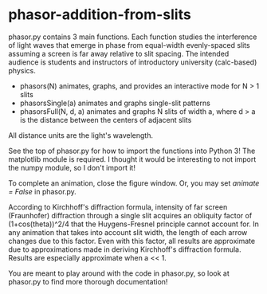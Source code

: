 # phasor-addition-from-slits

phasor.py contains 3 main functions. Each function studies the interference of light waves that emerge in phase from equal-width evenly-spaced slits assuming a screen is far away relative to slit spacing. The intended audience is students and instructors of introductory university (calc-based) physics.
 * phasors(N) animates, graphs, and provides an interactive mode for N > 1 slits
 * phasorsSingle(a) animates and graphs single-slit patterns
 * phasorsFull(N, d, a) animates and graphs N slits of width a, where d > a is the distance between the centers of adjacent slits

All distance units are the light's wavelength.

See the top of phasor.py for how to import the functions into Python 3! The matplotlib module is required. I thought it would be interesting to not import the numpy module, so I don't import it!

To complete an animation, close the figure window. Or, you may set *animate = False* in phasor.py.

According to Kirchhoff's diffraction formula, intensity of far screen
(Fraunhofer) diffraction through a single slit acquires an obliquity factor of
(1+cos(theta))^2/4 that the Huygens-Fresnel principle cannot account for.
In any animation that takes into account slit width, the length of each arrow changes due to this factor.
Even with this factor, all results are approximate due to approximations
made in deriving Kirchhoff's diffraction formula. Results are especially
approximate when a << 1.

You are meant to play around with the code in phasor.py, so look at phasor.py to find more thorough documentation!
